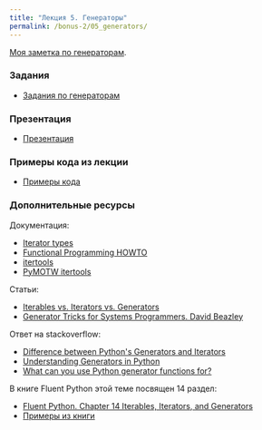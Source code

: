 ```yaml
---
title: "Лекция 5. Генераторы"
permalink: /bonus-2/05_generators/
---
```


[Моя заметка по генераторам](https://natenka.github.io/python/fluent-python-generator/).

### Задания

* [Задания по генераторам](https://github.com/pyneng/pyneng-online-bonus-2/tree/master/exercises/05_generators)

### Презентация

* [Презентация](https://gitpitch.com/natenka/pyneng-slides/bonus-generators)

### Примеры кода из лекции

* [Примеры кода](https://github.com/pyneng/pyneng-online-bonus-2/tree/master/examples/05_generators)

### Дополнительные ресурсы

Документация:

* [Iterator types](https://docs.python.org/3/library/stdtypes.html#iterator-types)
* [Functional Programming HOWTO](https://docs.python.org/3/howto/functional.html)
* [itertools](https://docs.python.org/3/library/itertools.html#module-itertools)
* [PyMOTW itertools](https://pymotw.com/3/itertools/)


Статьи:

* [Iterables vs. Iterators vs. Generators](http://nvie.com/posts/iterators-vs-generators/)
* [Generator Tricks for Systems Programmers. David Beazley](http://www.dabeaz.com/generators/)

Ответ на stackoverflow:

* [Difference between Python's Generators and Iterators](https://stackoverflow.com/questions/2776829/difference-between-pythons-generators-and-iterators)
* [Understanding Generators in Python](https://stackoverflow.com/questions/1756096/understanding-generators-in-python)
* [What can you use Python generator functions for?](https://stackoverflow.com/questions/102535/what-can-you-use-python-generator-functions-for)


В книге Fluent Python этой теме посвящен 14 раздел:

* [Fluent Python. Chapter 14 Iterables, Iterators, and Generators](http://shop.oreilly.com/product/0636920032519.do)
* [Примеры из книги](https://github.com/fluentpython/example-code/tree/master/14-it-generator)

